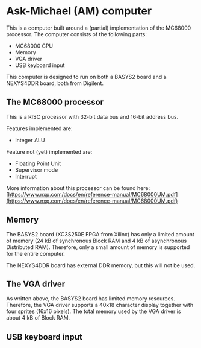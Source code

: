 # Ask-Michael (AM) computer

This is a computer built around a (partial) implementation of
the MC68000 processor.
The computer consists of the following parts:
* MC68000 CPU
* Memory
* VGA driver
* USB keyboard input

This computer is designed to run on both a BASYS2 board and 
a NEXYS4DDR board, both from Digilent.


## The MC68000 processor
This is a RISC processor with 32-bit data bus and 16-bit address bus.

Features implemented are:
* Integer ALU

Feature not (yet) implemented are:
* Floating Point Unit
* Supervisor mode
* Interrupt

More information about this processor can be found here:
[https://www.nxp.com/docs/en/reference-manual/MC68000UM.pdf](https://www.nxp.com/docs/en/reference-manual/MC68000UM.pdf)


## Memory
The BASYS2 board (XC3S250E FPGA from Xilinx) has only a limited amount of
memory (24 kB of synchronous Block RAM and 4 kB of asynchronous Distributed
RAM).  Therefore, only a small amount of memory is supported for the entire
computer.

The NEXYS4DDR board has external DDR memory, but this will not be used.

## The VGA driver
As written above, the BASYS2 board has limited memory resources. Therefore, the
VGA driver supports a 40x18 character display together with four sprites (16x16
pixels).
The total memory used by the VGA driver is about 4 kB of Block RAM.

## USB keyboard input

